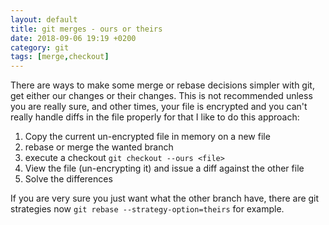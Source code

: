 ```yaml
---
layout: default
title: git merges - ours or theirs
date: 2018-09-06 19:19 +0200
category: git
tags: [merge,checkout]
---
```


There are ways to make some merge or rebase decisions simpler with git, get either our changes or their changes.
This is not recommended unless you are really sure, and other times, your file is encrypted and you can't really handle diffs in the file properly for that I like to do this approach:

1. Copy the current un-encrypted file in memory on a new file
2. rebase or merge the wanted branch
3. execute a checkout `git checkout --ours <file>`
4. View the file (un-encrypting it) and issue a diff against the other file
5. Solve the differences

If you are very sure you just want what the other branch have, there are git strategies now `git rebase --strategy-option=theirs` for example.
